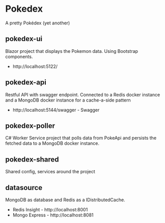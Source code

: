 ﻿# Pokedex

A pretty Pokédex (yet another)

## pokedex-ui

Blazor project that displays the Pokemon data. Using Bootstrap components.
* http://localhost:5122/

## pokedex-api

Restful API with swagger endpoint. Connected to a Redis docker instance and a MongoDB docker instance 
for a cache-a-side pattern
* http://localhost:5144/swagger - Swagger

## pokedex-poller

C# Worker Service project that polls data from PokeApi and persists the fetched data to a MongoDB docker instance.

## pokedex-shared

Shared config, services around the project

## datasource
MongoDB as database and Redis as a IDistributedCache.
* Redis Insight - http://localhost:8001
* Mongo Express - http://localhost:8081


